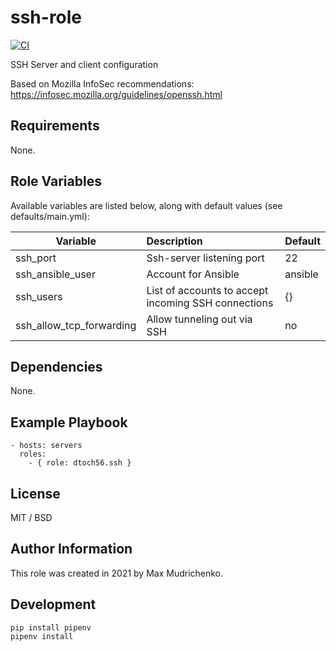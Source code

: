 ssh-role
=========

[![CI](https://github.com/dtoch56/ansible-role-ssh/workflows/CI/badge.svg?event=push)](https://github.com/dtoch56/ansible-role-ssh/actions?query=workflow%3ACI)


SSH Server and client configuration

Based on Mozilla InfoSec recommendations: https://infosec.mozilla.org/guidelines/openssh.html

Requirements
------------

None.

Role Variables
--------------

Available variables are listed below, along with default values (see defaults/main.yml):

| Variable                 | Description                                         | Default |
|--------------------------|:----------------------------------------------------|:--------|
| ssh_port                 | Ssh-server listening port                           | 22      |
| ssh_ansible_user         | Account for Ansible                                 | ansible |
| ssh_users                | List of accounts to accept incoming SSH connections | {}      |
| ssh_allow_tcp_forwarding | Allow tunneling out via SSH                         | no      |


Dependencies
------------

None.

Example Playbook
----------------

    - hosts: servers
      roles:
        - { role: dtoch56.ssh }

License
-------

MIT / BSD

Author Information
------------------

This role was created in 2021 by Max Mudrichenko.

Development
------------------

    pip install pipenv
    pipenv install
